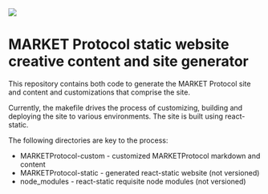 <img src="https://github.com/MARKETProtocol/dApp/blob/master/src/img/MARKETProtocol-Light.png?raw=true" align="middle">

# MARKET Protocol static website creative content and site generator

This repository contains both code to generate the MARKET Protocol site and content and customizations that comprise the site.  

Currently, the makefile drives the process of customizing, building and deploying the site to various environments. The site is built using react-static.  

The following directories are key to the process:

* MARKETProtocol-custom - customized MARKETProtocol markdown and content
* MARKETProtocol-static - generated react-static website (not versioned)
* node_modules - react-static requisite node modules (not versioned)

